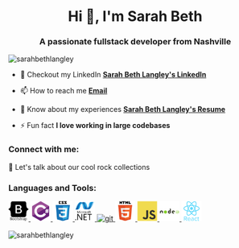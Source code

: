 <h1 align="center">Hi 👋, I'm Sarah Beth</h1>
<h3 align="center">A passionate fullstack developer from Nashville</h3>

<p align="left"> <img src="https://komarev.com/ghpvc/?username=sarahbethlangley&label=Profile%20views&color=0e75b6&style=flat" alt="sarahbethlangley" /> </p>

- 💬 Checkout my LinkedIn **[Sarah Beth Langley's LinkedIn](https://www.linkedin.com/in/sarah-beth-langley-01089b1a0/)**

- 📫 How to reach me **[Email](sarahbethdoescode@gmail.com)**

- 📄 Know about my experiences **[Sarah Beth Langley's Resume](https://www.canva.com/design/DAFO7i6ThN4/94FypbdEPkqhWppO84rIEQ/edit?utm_content=DAFO7i6ThN4&utm_campaign=designshare&utm_medium=link2&utm_source=sharebutton)**

- ⚡ Fun fact **I love working in large codebases**

<h3 align="left">Connect with me:</h3>
<p align="left"> 	&#128156; Let's talk about our cool rock collections 
</p>

<h3 align="left">Languages and Tools:</h3>
<p align="left"> <a href="https://getbootstrap.com" target="_blank" rel="noreferrer"> <img src="https://raw.githubusercontent.com/devicons/devicon/master/icons/bootstrap/bootstrap-plain-wordmark.svg" alt="bootstrap" width="40" height="40"/> </a> <a href="https://www.w3schools.com/cs/" target="_blank" rel="noreferrer"> <img src="https://raw.githubusercontent.com/devicons/devicon/master/icons/csharp/csharp-original.svg" alt="csharp" width="40" height="40"/> </a> <a href="https://www.w3schools.com/css/" target="_blank" rel="noreferrer"> <img src="https://raw.githubusercontent.com/devicons/devicon/master/icons/css3/css3-original-wordmark.svg" alt="css3" width="40" height="40"/> </a> <a href="https://dotnet.microsoft.com/" target="_blank" rel="noreferrer"> <img src="https://raw.githubusercontent.com/devicons/devicon/master/icons/dot-net/dot-net-original-wordmark.svg" alt="dotnet" width="40" height="40"/> </a> <a href="https://git-scm.com/" target="_blank" rel="noreferrer"> <img src="https://www.vectorlogo.zone/logos/git-scm/git-scm-icon.svg" alt="git" width="40" height="40"/> </a> <a href="https://www.w3.org/html/" target="_blank" rel="noreferrer"> <img src="https://raw.githubusercontent.com/devicons/devicon/master/icons/html5/html5-original-wordmark.svg" alt="html5" width="40" height="40"/> </a> <a href="https://developer.mozilla.org/en-US/docs/Web/JavaScript" target="_blank" rel="noreferrer"> <img src="https://raw.githubusercontent.com/devicons/devicon/master/icons/javascript/javascript-original.svg" alt="javascript" width="40" height="40"/> </a> <a href="https://nodejs.org" target="_blank" rel="noreferrer"> <img src="https://raw.githubusercontent.com/devicons/devicon/master/icons/nodejs/nodejs-original-wordmark.svg" alt="nodejs" width="40" height="40"/> </a> <a href="https://reactjs.org/" target="_blank" rel="noreferrer"> <img src="https://raw.githubusercontent.com/devicons/devicon/master/icons/react/react-original-wordmark.svg" alt="react" width="40" height="40"/> </a> </p>



<p><img align="center" src="https://github-readme-streak-stats.herokuapp.com/?user=sarahbethlangley&" alt="sarahbethlangley" /></p>
